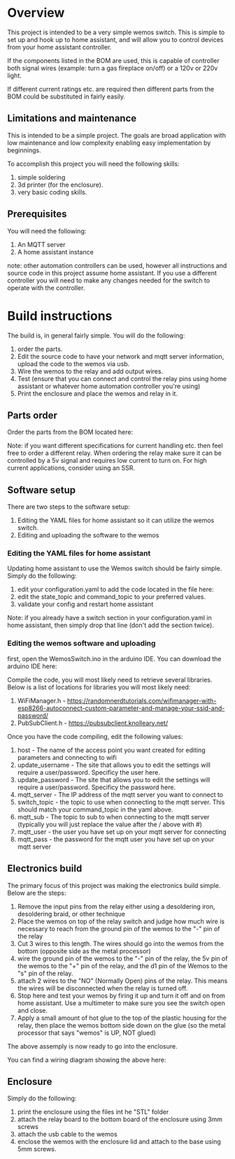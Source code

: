 # Overview

This project is intended to be a very simple wemos switch. This is simple to set up and hook up to home assistant, and will allow you to control devices from your home assistant controller.

If the components listed in the BOM are used, this is capable of controller both signal wires (example: turn a gas fireplace on/off) or a 120v or 220v light.

If different current ratings etc. are required then different parts from the BOM could be substituted in fairly easily.

## Limitations and maintenance

This is intended to be a simple project.  The goals are broad application with low maintenance and low complexity enabling easy implementation by beginnings.

To accomplish this project you will need the following skills:
1. simple soldering
2. 3d printer (for the enclosure).
3. very basic coding skills.

## Prerequisites
You will need the following:
1. An MQTT server
2. A home assistant instance

note: other automation controllers can be used, however all instructions and source code in this project assume home assistant.  If you use a different controller you will need to make any changes needed for the switch to operate with the controller.

# Build instructions
The build is, in general fairly simple.  You will do the following:
1. order the parts.
2. Edit the source code to have your network and mqtt server information, upload the code to the wemos via usb.
3. Wire the wemos to the relay and add output wires.
4. Test (ensure that you can connect and control the relay pins using home assistant or whatever home automation controller you're using)
5. Print the enclosure and place the wemos and relay in it.

## Parts order
Order the parts from the BOM located here:

Note: if you want different specifications for current handling etc. then feel free to order a different relay.  When ordering the relay make sure it can be controlled by a 5v signal and requires low current to turn on.  For high current applications, consider using an SSR.

## Software setup
There are two steps to the software setup:
1. Editing the YAML files for home assistant so it can utilize the wemos switch.
2. Editing and uploading the software to the wemos

### Editing the YAML files for home assistant
Updating home assistant to use the Wemos switch should be fairly simple.  Simply do the following:
1. edit your configuration.yaml to add the code located in the file here:
2. edit the state_topic and command_topic to your preferred values.
3. validate your config and restart home assistant

Note: if you already have a switch section in your configuration.yaml in home assistant, then simply drop that line (don't add the section twice).

### Editing the wemos software and uploading
first, open the WemosSwitch.ino in the arduino IDE.  You can download the arduino IDE here:

Compile the code, you will most likely need to retrieve several libraries.  Below is a list of locations for libraries you will most likely need:
1. WiFiManager.h - https://randomnerdtutorials.com/wifimanager-with-esp8266-autoconnect-custom-parameter-and-manage-your-ssid-and-password/
2. PubSubClient.h - https://pubsubclient.knolleary.net/

Once you have the code compiling, edit the following values:
1. host - The name of the access point you want created for editing parameters and connecting to wifi
2. update_username - The site that allows you to edit the settings will require a user/password.  Specificy the user here.
3. update_password - The site that allows you to edit the settings will require a user/password.  Specificy the password here.
4. mqtt_server - The IP address of the mqtt server you want to connect to
5. switch_topic - the topic to use when connecting to the mqtt server. This should match your command_topic in the yaml above.
6. mqtt_sub - The topic to sub to when connecting to the mqtt server (typically you will just replace the value after the / above with #)
7. mqtt_user - the user you have set up on your mqtt server for connecting
8. mqtt_pass - the password for the mqtt user you have set up on your mqtt server


## Electronics build
The primary focus of this project was making the electronics build simple.  Below are the steps:
1. Remove the input pins from the relay either using a desoldering iron, desoldering braid, or other technique
2. Place the wemos on top of the relay switch and judge how much wire is necessary to reach from the ground pin of the wemos to the "-" pin of the relay
3. Cut 3 wires to this length.  The wires should go into the wemos from the bottom (opposite side as the metal processor)
4. wire the ground pin of the wemos to the "-" pin of the relay, the 5v pin of the wemos to the "+" pin of the relay, and the d1 pin of the Wemos to the "s" pin of the relay.
5. attach 2 wires to the "NO" (Normally Open) pins of the relay.  This means the wires will be disconnected when the relay is turned off.
6. Stop here and test your wemos by firing it up and turn it off and on from home assistant.  Use a multimeter to make sure you see the switch open and close.
7. Apply a small amount of hot glue to the top of the plastic housing for the relay, then place the wemos bottom side down on the glue (so the metal processor that says "wemos" is UP, NOT glued)

The above assemply is now ready to go into the enclosure.

You can find a wiring diagram showing the above here: 

## Enclosure
Simply do the following:
1. print the enclosure using the files int he "STL" folder
2. attach the relay board to the bottom board of the enclosure using 3mm screws
3. attach the usb cable to the wemos
4. enclose the wemos with the enclosure lid and attach to the base using 5mm screws.
